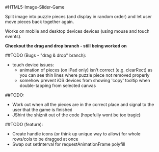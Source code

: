 #HTML5-Image-Slider-Game

Split image into puzzle pieces (and display in random order) and let user move pieces back together again.

Works on mobile and desktop devices devices (using mouse and touch events).

**Checkout the drag and drop branch - still being worked on**

##TODO (Bugs - "drag & drop" branch):
* touch device issues:
    * animation of pieces (on iPad only) isn't correct (e.g. clearRect) as you can see thin lines where puzzle piece not removed properly
    * somehow prevent iOS devices from showing 'copy' tooltip when double-tapping from selected canvas 

##TODO:
* Work out when all the pieces are in the correct place and signal to the user that the game is finished
* JShint the shiznit out of the code (hopefully wont be too tragic)
	
##TODO (feature):
* Create handle icons (or think up unique way to allow) for whole rows/cols to be dragged at once
* Swap out setInterval for requestAnimationFrame polyfill